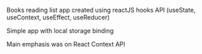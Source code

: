 Books reading list app created using reactJS hooks API (useState, useContext, useEffect, useReducer)

Simple app with local storage binding

Main emphasis was on React Context API
